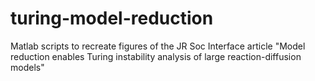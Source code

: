 # turing-model-reduction
Matlab scripts to recreate figures of the JR Soc Interface article "Model reduction enables Turing instability analysis of large reaction-diffusion models"
